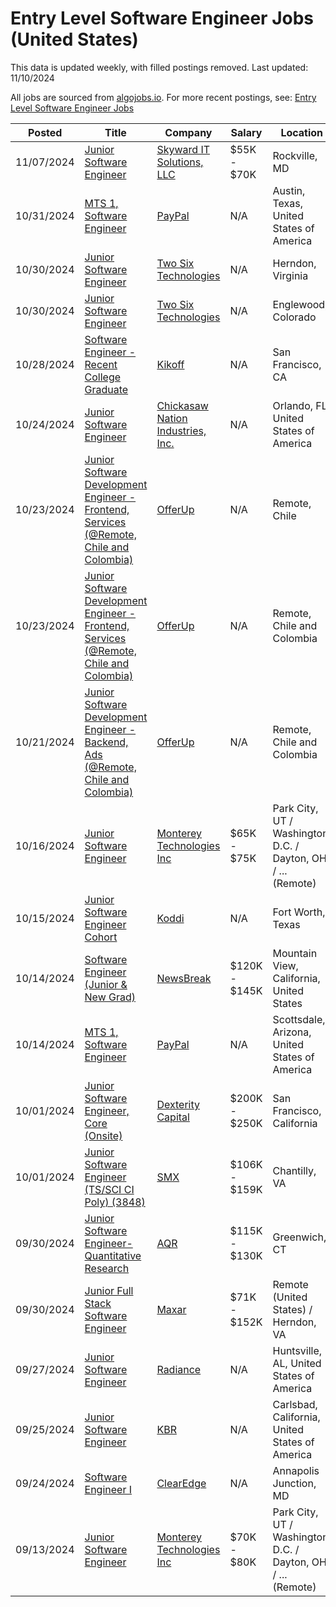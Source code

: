 # Entry Level Software Engineer Jobs (United States)

This data is updated weekly, with filled postings removed. Last updated: 11/10/2024

All jobs are sourced from [algojobs.io](https://algojobs.io/). For more recent postings, see: [Entry Level Software Engineer Jobs](https://algojobs.io/new-grad-swe)

| Posted | Title | Company | Salary | Location |
| --- | --- | --- | --- | --- |
| 11/07/2024 | [Junior Software Engineer](https://algojobs.io/jobs/2155866) | [Skyward IT Solutions, LLC](https://algojobs.io/company/skywarditsolutions/) | $55K - $70K | Rockville, MD |
| 10/31/2024 | [MTS 1, Software Engineer](https://algojobs.io/jobs/2117202) | [PayPal](https://algojobs.io/company/paypal/) | N/A | Austin, Texas, United States of America |
| 10/30/2024 | [Junior Software Engineer](https://algojobs.io/jobs/2103798) | [Two Six Technologies](https://algojobs.io/company/twosixtechnologies/) | N/A | Herndon, Virginia |
| 10/30/2024 | [Junior Software Engineer](https://algojobs.io/jobs/2103800) | [Two Six Technologies](https://algojobs.io/company/twosixtechnologies/) | N/A | Englewood, Colorado |
| 10/28/2024 | [Software Engineer - Recent College Graduate](https://algojobs.io/jobs/2085522) | [Kikoff](https://algojobs.io/company/kikoff/) | N/A | San Francisco, CA |
| 10/24/2024 | [Junior Software Engineer](https://algojobs.io/jobs/2070552) | [Chickasaw Nation Industries, Inc.](https://algojobs.io/company/cni/) | N/A | Orlando, FL, United States of America |
| 10/23/2024 | [Junior Software Development Engineer - Frontend, Services (@Remote, Chile and Colombia)](https://algojobs.io/jobs/2056314) | [OfferUp](https://algojobs.io/company/offerup/) | N/A | Remote, Chile  |
| 10/23/2024 | [Junior Software Development Engineer - Frontend, Services (@Remote, Chile and Colombia)](https://algojobs.io/jobs/2056311) | [OfferUp](https://algojobs.io/company/offerup/) | N/A | Remote, Chile and Colombia |
| 10/21/2024 | [Junior Software Development Engineer - Backend, Ads (@Remote, Chile and Colombia)](https://algojobs.io/jobs/2036662) | [OfferUp](https://algojobs.io/company/offerup/) | N/A | Remote, Chile and Colombia |
| 10/16/2024 | [Junior Software Engineer](https://algojobs.io/jobs/2008152) | [Monterey Technologies Inc](https://algojobs.io/company/mti-inc/) | $65K - $75K | Park City, UT / Washington, D.C. / Dayton, OH / ... (Remote) |
| 10/15/2024 | [Junior Software Engineer Cohort](https://algojobs.io/jobs/1997785) | [Koddi](https://algojobs.io/company/koddi/) | N/A | Fort Worth, Texas |
| 10/14/2024 | [Software Engineer (Junior & New Grad)](https://algojobs.io/jobs/1989707) | [NewsBreak](https://algojobs.io/company/newsbreak/) | $120K - $145K | Mountain View, California, United States |
| 10/14/2024 | [MTS 1, Software Engineer](https://algojobs.io/jobs/1995008) | [PayPal](https://algojobs.io/company/paypal/) | N/A | Scottsdale, Arizona, United States of America |
| 10/01/2024 | [Junior Software Engineer, Core (Onsite)](https://algojobs.io/jobs/1895125) | [Dexterity Capital](https://algojobs.io/company/dexteritycapital/) | $200K - $250K | San Francisco, California |
| 10/01/2024 | [Junior Software Engineer (TS/SCI CI Poly) (3848)](https://algojobs.io/jobs/1896758) | [SMX](https://algojobs.io/company/smxtech/) | $106K - $159K | Chantilly, VA |
| 09/30/2024 | [Junior Software Engineer-Quantitative Research](https://algojobs.io/jobs/1885987) | [AQR](https://algojobs.io/company/aqr/) | $115K - $130K | Greenwich, CT |
| 09/30/2024 | [Junior Full Stack Software Engineer](https://algojobs.io/jobs/1889665) | [Maxar](https://algojobs.io/company/maxar/) | $71K - $152K | Remote (United States) / Herndon, VA |
| 09/27/2024 | [Junior Software Engineer](https://algojobs.io/jobs/1881008) | [Radiance](https://algojobs.io/company/radiancetech/) | N/A | Huntsville, AL, United States of America |
| 09/25/2024 | [Junior Software Engineer](https://algojobs.io/jobs/1863885) | [KBR](https://algojobs.io/company/kbr/) | N/A | Carlsbad, California, United States of America |
| 09/24/2024 | [Software Engineer I](https://algojobs.io/jobs/2092012) | [ClearEdge](https://algojobs.io/company/clearedge/) | N/A | Annapolis Junction, MD |
| 09/13/2024 | [Junior Software Engineer](https://algojobs.io/jobs/1928715) | [Monterey Technologies Inc](https://algojobs.io/company/mti-inc/) | $70K - $80K | Park City, UT / Washington, D.C. / Dayton, OH / ... (Remote) |